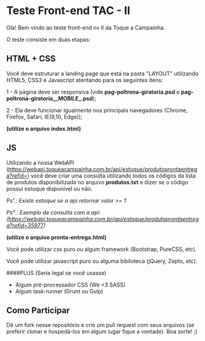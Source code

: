 ﻿# Teste Front-end TAC - II
Olá! Bem vindo ao teste front-end nv II da Toque a Campainha.

O teste consiste em duas etapas:

## HTML + CSS

Você deve estruturar a landing page que está na pasta "LAYOUT" utilizando HTML5, CSS3 e Javascript atentando para os seguintes itens:

1 - A página deve ser responsiva (vide **pag-poltrona-giratoria.psd** e **pag-poltrona-giratoria__MOBILE_.psd**);

2 - Ela deve funcionar igualmente nos principais navegadores (Chrome, Firefox, Safari, IE(9,10, Edge));

**(utilize o arquivo index.html)**

## JS

Utilizando a nossa WebAPI (https://webapi.toqueacampainha.com.br/api/estoque/produtoprontaentrega?refid=) você deve criar uma consulta utilizando todos os códigos da lista de produtos disponibilizada no arquivo **produtos.txt** e dizer se o código possui estoque disponível ou não.

*Ps¹.: Existe estoque se a api retornar valor >= 1*

*Ps².: Exemplo de consulta com a api: (https://webapi.toqueacampainha.com.br/api/estoque/produtoprontaentrega?refid=35977)*

**(utilize o arquivo pronta-entrega.html)**

Você pode utilizar css puro ou algum framework (Bootstrap, PureCSS, etc).

Você pode utilizar javascript puro ou alguma biblioteca (jQuery, Zepto, etc).


####PLUS (Seria legal se você usasse)
- Algum pré-processador CSS (We <3 SASS)
- Algum task-runner (Grunt ou Gulp)

## Como Participar
Dê um fork nesse repositório e crie um pull request com seus arquivos (se preferir clonar e hospedá-los em algum lugar fique a vontade).
Boa sorte! ;)

